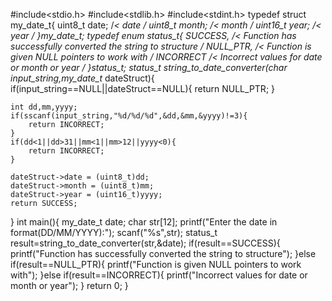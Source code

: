 #include<stdio.h>
#include<stdlib.h>
#include<stdint.h>
typedef struct my_date_t{
	uint8_t date;  /*< date */
	uint8_t month; /*< month */
	uint16_t year; /*< year */
}my_date_t;
typedef enum status_t{
	SUCCESS,    /*< Function has successfully converted the string to structure */
    NULL_PTR,   /*< Function is given NULL pointers to work with */
    INCORRECT   /*< Incorrect values for date or month or year */
}status_t;
status_t string_to_date_converter(char* input_string,my_date_t* dateStruct){
	if(input_string==NULL||dateStruct==NULL){
		return NULL_PTR;
	}

	int dd,mm,yyyy;
	if(sscanf(input_string,"%d/%d/%d",&dd,&mm,&yyyy)!=3){
		return INCORRECT;
	}
	if(dd<1||dd>31||mm<1||mm>12||yyyy<0){
		return INCORRECT;
	}

	dateStruct->date = (uint8_t)dd;
    dateStruct->month = (uint8_t)mm;
    dateStruct->year = (uint16_t)yyyy;
	return SUCCESS;
}
int main(){
	my_date_t date;
	char str[12];
	printf("Enter the date in format(DD/MM/YYYY):");
	scanf("%s",str);
	status_t result=string_to_date_converter(str,&date);
	if(result==SUCCESS){
	printf("Function has successfully converted the string to structure");
	}else if(result==NULL_PTR){
	printf("Function is given NULL pointers to work with");
	}else if(result==INCORRECT){
	printf("Incorrect values for date or month or year");
	}
	return 0;
}
